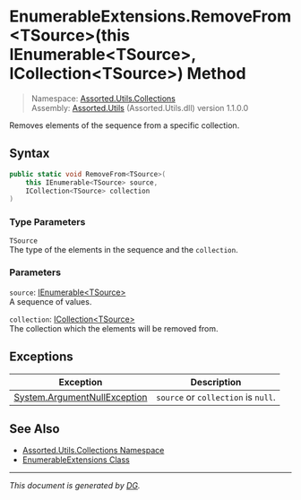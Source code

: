 ﻿# EnumerableExtensions.RemoveFrom\<TSource>(this IEnumerable\<TSource>, ICollection\<TSource>) Method

> Namespace: [Assorted.Utils.Collections](index.md#assortedutilscollections-namespace)\
> Assembly: [Assorted.Utils](index.md) (Assorted.Utils.dll) version 1.1.0.0

Removes elements of the sequence from a specific collection.

## Syntax

```csharp
public static void RemoveFrom<TSource>(
    this IEnumerable<TSource> source, 
    ICollection<TSource> collection
)
```

### Type Parameters

`TSource`\
The type of the elements in the sequence and the `collection`.

### Parameters

`source`: [IEnumerable\<TSource>](https://docs.microsoft.com/en-us/dotnet/api/system.collections.generic.ienumerable-1)\
A sequence of values.

`collection`: [ICollection\<TSource>](https://docs.microsoft.com/en-us/dotnet/api/system.collections.generic.icollection-1)\
The collection which the elements will be removed from.

## Exceptions

Exception | Description
--- | ---
[System.ArgumentNullException](https://docs.microsoft.com/en-us/dotnet/api/system.argumentnullexception) | `source` or `collection` is `null`.

## See Also

- [Assorted.Utils.Collections Namespace](index.md#assortedutilscollections-namespace)
- [EnumerableExtensions Class](Assorted.Utils.Collections.EnumerableExtensions.md)

---

_This document is generated by [DG](https://github.com/Khojasteh/dg)._
